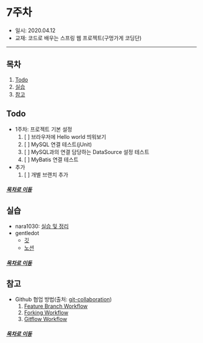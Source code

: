 7주차
=====
* 일시: 2020.04.12
* 교재: 코드로 배우는 스프링 웹 프로젝트(구멍가게 코딩단)
- - -
## 목차
1. [Todo](#Todo)
2. [실습](#실습)
3. [참고](#참고)

## Todo
- 1주차: 프로젝트 기본 설정
	1. [ ] 브라우저에 Hello world 띄워보기
	2. [ ] MySQL 연결 테스트(jUnit)
	3. [ ] MySQL과의 연결 담당하는 DataSource 설정 테스트
	4. [ ] MyBatis 연결 테스트
- 추가
	1. [ ] 개별 브랜치 추가

##### [목차로 이동](#목차)

## 실습
- nara1030: [실습 및 정리](./eom/week_1.md)
- gentledot
	- [깃](https://github.com/GentleDot/learningSpringWithLegacyCode)
	- [노션](https://www.notion.so/Spring-Boot-4906cbe24eb54227975a7a9699288743)

##### [목차로 이동](#목차)

## 참고
* Github 협업 방법(출처: [git-collaboration](https://github.com/gmlwjd9405/git-collaboration))
	1. [Feature Branch Workflow](https://gmlwjd9405.github.io/2017/10/27/how-to-collaborate-on-GitHub-1.html)
	2. [Forking Workflow](https://gmlwjd9405.github.io/2017/10/28/how-to-collaborate-on-GitHub-2.html)
	3. [Gitflow Workflow](https://gmlwjd9405.github.io/2018/05/12/how-to-collaborate-on-GitHub-3.html)

##### [목차로 이동](#목차)
